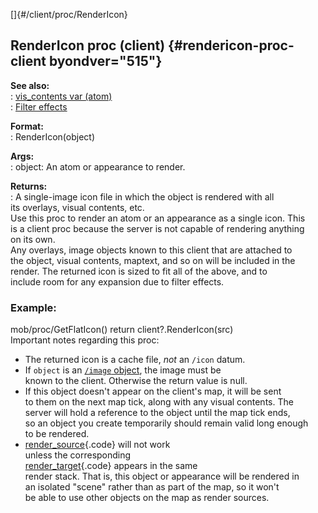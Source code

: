 []{#/client/proc/RenderIcon}    
## RenderIcon proc (client) {#rendericon-proc-client byondver="515"}    
**See also:**    
:   [vis_contents var (atom)](/ref/atom/var/vis_contents.md)    
:   [Filter effects](/ref/%7Bnotes%7D/filters.md)    
<!-- -->    
**Format:**    
:   RenderIcon(object)    
<!-- -->    
**Args:**    
:   object: An atom or appearance to render.    
<!-- -->    
**Returns:**    
:   A single-image icon file in which the object is rendered with all    
    its overlays, visual contents, etc.    
Use this proc to render an atom or an appearance as a single icon. This    
is a client proc because the server is not capable of rendering anything    
on its own.    
Any overlays, image objects known to this client that are attached to    
the object, visual contents, maptext, and so on will be included in the    
render. The returned icon is sized to fit all of the above, and to    
include room for any expansion due to filter effects.    
### Example:    
mob/proc/GetFlatIcon() return client?.RenderIcon(src)    
Important notes regarding this proc:    
-   The returned icon is a cache file, *not* an `/icon` datum.    
-   If `object` is an [`/image` object](/ref/image.md), the image must be    
    known to the client. Otherwise the return value is null.    
-   If this object doesn\'t appear on the client\'s map, it will be sent    
    to them on the next map tick, along with any visual contents. The    
    server will hold a reference to the object until the map tick ends,    
    so an object you create temporarily should remain valid long enough    
    to be rendered.    
-   [render_source](/ref/atom/var/render_source.md){.code} will not work    
    unless the corresponding    
    [render_target](/ref/atom/var/render_target.md){.code} appears in the same    
    render stack. That is, this object or appearance will be rendered in    
    an isolated \"scene\" rather than as part of the map, so it won\'t    
    be able to use other objects on the map as render sources.  